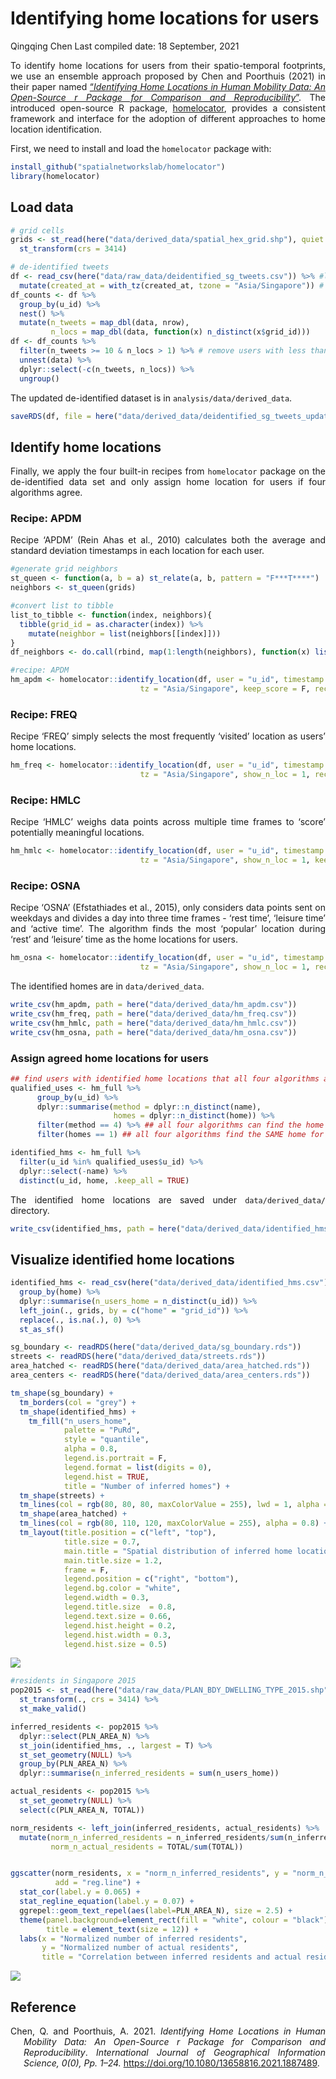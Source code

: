 Identifying home locations for users
================
Qingqing Chen
Last compiled date: 18 September, 2021

<style>
body {text-align: justify}
</style>

To identify home locations for users from their spatio-temporal
footprints, we use an ensemble approach proposed by Chen and Poorthuis
(2021) in their paper named [“*Identifying Home Locations in Human
Mobility Data: An Open-Source r Package for Comparison and
Reproducibility*”](https://www.tandfonline.com/doi/abs/10.1080/13658816.2021.1887489).
The introduced open-source R package,
[homelocator](https://github.com/spatialnetworkslab/homelocator),
provides a consistent framework and interface for the adoption of
different approaches to home location identification.

First, we need to install and load the `homelocator` package with:

``` r
install_github("spatialnetworkslab/homelocator")
library(homelocator)
```

## Load data

``` r
# grid cells 
grids <- st_read(here("data/derived_data/spatial_hex_grid.shp"), quiet = T) %>%
  st_transform(crs = 3414)
```

``` r
# de-identified tweets 
df <- read_csv(here("data/raw_data/deidentified_sg_tweets.csv")) %>% #load de-identified dataset
  mutate(created_at = with_tz(created_at, tzone = "Asia/Singapore")) # the tweets were sent in Singapore, so must convert the timezone to SGT, the default timezone is UTC! 
df_counts <- df %>% 
  group_by(u_id) %>% 
  nest() %>% 
  mutate(n_tweets = map_dbl(data, nrow), 
         n_locs = map_dbl(data, function(x) n_distinct(x$grid_id)))
df <- df_counts %>% 
  filter(n_tweets >= 10 & n_locs > 1) %>% # remove users with less than 10 tweets or only tweet at a single place
  unnest(data) %>% 
  dplyr::select(-c(n_tweets, n_locs)) %>% 
  ungroup()
```

The updated de-identified dataset is in `analysis/data/derived_data`.

``` r
saveRDS(df, file = here("data/derived_data/deidentified_sg_tweets_updated.rds"))
```

## Identify home locations

Finally, we apply the four built-in recipes from `homelocator` package
on the de-identified data set and only assign home location for users if
four algorithms agree.

### Recipe: APDM

Recipe ‘APDM’ (Rein Ahas et al., 2010) calculates both the average and
standard deviation timestamps in each location for each user.

``` r
#generate grid neighbors 
st_queen <- function(a, b = a) st_relate(a, b, pattern = "F***T****")
neighbors <- st_queen(grids)

#convert list to tibble
list_to_tibble <- function(index, neighbors){
  tibble(grid_id = as.character(index)) %>% 
    mutate(neighbor = list(neighbors[[index]]))
}
df_neighbors <- do.call(rbind, map(1:length(neighbors), function(x) list_to_tibble(x, neighbors)))

#recipe: APDM
hm_apdm <- homelocator::identify_location(df, user = "u_id", timestamp = "created_at", location = "grid_id", 
                             tz = "Asia/Singapore", keep_score = F, recipe = "APDM")
```

### Recipe: FREQ

Recipe ‘FREQ’ simply selects the most frequently ‘visited’ location as
users’ home locations.

``` r
hm_freq <- homelocator::identify_location(df, user = "u_id", timestamp = "created_at", location = "grid_id", 
                             tz = "Asia/Singapore", show_n_loc = 1, recipe = "FREQ")
```

### Recipe: HMLC

Recipe ‘HMLC’ weighs data points across multiple time frames to ‘score’
potentially meaningful locations.

``` r
hm_hmlc <- homelocator::identify_location(df, user = "u_id", timestamp = "created_at", location = "grid_id", 
                             tz = "Asia/Singapore", show_n_loc = 1, keep_score = F, recipe = "HMLC")
```

### Recipe: OSNA

Recipe ‘OSNA’ (Efstathiades et al., 2015), only considers data points
sent on weekdays and divides a day into three time frames - ‘rest time’,
‘leisure time’ and ‘active time’. The algorithm finds the most ‘popular’
location during ‘rest’ and ‘leisure’ time as the home locations for
users.

``` r
hm_osna <- homelocator::identify_location(df, user = "u_id", timestamp = "created_at", location = "grid_id", 
                             tz = "Asia/Singapore", show_n_loc = 1, recipe = "OSNA")
```

The identified homes are in `data/derived_data`.

``` r
write_csv(hm_apdm, path = here("data/derived_data/hm_apdm.csv"))
write_csv(hm_freq, path = here("data/derived_data/hm_freq.csv"))
write_csv(hm_hmlc, path = here("data/derived_data/hm_hmlc.csv"))
write_csv(hm_osna, path = here("data/derived_data/hm_osna.csv"))
```

### Assign agreed home locations for users

``` r
## find users with identified home locations that all four algorithms agree
qualified_uses <- hm_full %>% 
      group_by(u_id) %>%
      dplyr::summarise(method = dplyr::n_distinct(name),
                       homes = dplyr::n_distinct(home)) %>%
      filter(method == 4) %>% ## all four algorithms can find the home for the user 
      filter(homes == 1) ## all four algorithms find the SAME home for the user 

identified_hms <- hm_full %>% 
  filter(u_id %in% qualified_uses$u_id) %>% 
  dplyr::select(-name) %>% 
  distinct(u_id, home, .keep_all = TRUE) 
```

The identified home locations are saved under `data/derived_data/`
directory.

``` r
write_csv(identified_hms, path = here("data/derived_data/identified_hms.csv"))
```

## Visualize identified home locations

``` r
identified_hms <- read_csv(here("data/derived_data/identified_hms.csv")) %>% 
  group_by(home) %>% 
  dplyr::summarise(n_users_home = n_distinct(u_id)) %>% 
  left_join(., grids, by = c("home" = "grid_id")) %>% 
  replace(., is.na(.), 0) %>% 
  st_as_sf() 
```

``` r
sg_boundary <- readRDS(here("data/derived_data/sg_boundary.rds"))
streets <- readRDS(here("data/derived_data/streets.rds"))
area_hatched <- readRDS(here("data/derived_data/area_hatched.rds"))
area_centers <- readRDS(here("data/derived_data/area_centers.rds"))

tm_shape(sg_boundary) +
  tm_borders(col = "grey") + 
  tm_shape(identified_hms) +
    tm_fill("n_users_home",
            palette = "PuRd",
            style = "quantile",
            alpha = 0.8,
            legend.is.portrait = F,
            legend.format = list(digits = 0),
            legend.hist = TRUE,
            title = "Number of inferred homes") + 
  tm_shape(streets) +
  tm_lines(col = rgb(80, 80, 80, maxColorValue = 255), lwd = 1, alpha = 0.8) +
  tm_shape(area_hatched) + 
  tm_lines(col = rgb(80, 110, 120, maxColorValue = 255), alpha = 0.8) +
  tm_layout(title.position = c("left", "top"),
            title.size = 0.7,
            main.title = "Spatial distribution of inferred home locations",
            main.title.size = 1.2,
            frame = F,
            legend.position = c("right", "bottom"),
            legend.bg.color = "white",
            legend.width = 0.3,
            legend.title.size  = 0.8,
            legend.text.size = 0.66,
            legend.hist.height = 0.2,
            legend.hist.width = 0.3,
            legend.hist.size = 0.5)
```

![](04-identify-home-locations_files/figure-gfm/unnamed-chunk-13-1.png)<!-- -->

``` r
#residents in Singapore 2015
pop2015 <- st_read(here("data/raw_data/PLAN_BDY_DWELLING_TYPE_2015.shp"), quiet = T) %>%
  st_transform(., crs = 3414) %>% 
  st_make_valid()

inferred_residents <- pop2015 %>% 
  dplyr::select(PLN_AREA_N) %>% 
  st_join(identified_hms, ., largest = T) %>% 
  st_set_geometry(NULL) %>% 
  group_by(PLN_AREA_N) %>% 
  dplyr::summarise(n_inferred_residents = sum(n_users_home))

actual_residents <- pop2015 %>% 
  st_set_geometry(NULL) %>% 
  select(c(PLN_AREA_N, TOTAL))

norm_residents <- left_join(inferred_residents, actual_residents) %>% 
  mutate(norm_n_inferred_residents = n_inferred_residents/sum(n_inferred_residents),
         norm_n_actual_residents = TOTAL/sum(TOTAL))


ggscatter(norm_residents, x = "norm_n_inferred_residents", y = "norm_n_actual_residents",
          add = "reg.line") +
  stat_cor(label.y = 0.065) +
  stat_regline_equation(label.y = 0.07) + 
  ggrepel::geom_text_repel(aes(label=PLN_AREA_N), size = 2.5) +
  theme(panel.background=element_rect(fill = "white", colour = "black"), 
        title = element_text(size = 12)) + 
  labs(x = "Normalized number of inferred residents",
       y = "Normalized number of actual residents", 
       title = "Correlation between inferred residents and actual residents") 
```

![](04-identify-home-locations_files/figure-gfm/unnamed-chunk-14-1.png)<!-- -->

## Reference

<div id="refs" class="references csl-bib-body hanging-indent">

<div id="ref-homelocator" class="csl-entry">

Chen, Q. and Poorthuis, A. 2021. *Identifying Home Locations in Human
Mobility Data: An Open-Source r Package for Comparison and
Reproducibility*. *International Journal of Geographical Information
Science, 0(0), Pp. 1–24.*
<https://doi.org/10.1080/13658816.2021.1887489>.

</div>

</div>

